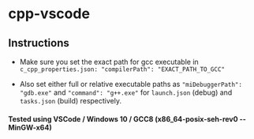 # cpp-vscode

## Instructions

- Make sure you set the exact path for gcc executable in `c_cpp_properties.json: "compilerPath": "EXACT_PATH_TO_GCC"`

- Also set either full or relative executable paths as `"miDebuggerPath": "gdb.exe"` and `"command": "g++.exe"` for `launch.json` (debug) and `tasks.json` (build) respectively.


#### Tested using VSCode / Windows 10 / GCC8 (x86_64-posix-seh-rev0 -- MinGW-x64)